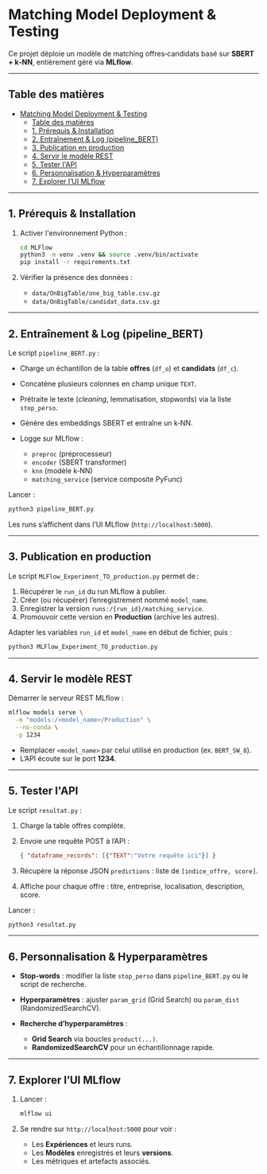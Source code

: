 # Matching Model Deployment & Testing

Ce projet déploie un modèle de matching offres‑candidats basé sur **SBERT + k‑NN**, entièrement géré via **MLflow**.

---

## Table des matières

- [Matching Model Deployment \& Testing](#matching-model-deployment--testing)
  - [Table des matières](#table-des-matières)
  - [1. Prérequis \& Installation](#1-prérequis--installation)
  - [2. Entraînement \& Log (pipeline\_BERT)](#2-entraînement--log-pipeline_bert)
  - [3. Publication en production](#3-publication-en-production)
  - [4. Servir le modèle REST](#4-servir-le-modèle-rest)
  - [5. Tester l'API](#5-tester-lapi)
  - [6. Personnalisation \& Hyperparamètres](#6-personnalisation--hyperparamètres)
  - [7. Explorer l’UI MLflow](#7-explorer-lui-mlflow)

---

## 1. Prérequis & Installation

1. Activer l'environnement Python :

   ```bash
   cd MLFlow
   python3 -m venv .venv && source .venv/bin/activate
   pip install -r requirements.txt
   ```
2. Vérifier la présence des données :

   * `data/OnBigTable/one_big_table.csv.gz`
   * `data/OnBigTable/candidat_data.csv.gz`

---

## 2. Entraînement & Log (pipeline\_BERT)

Le script `pipeline_BERT.py` :

* Charge un échantillon de la table **offres** (`df_o`) et **candidats** (`df_c`).
* Concatène plusieurs colonnes en champ unique `TEXT`.
* Prétraite le texte (*cleaning*, lemmatisation, stopwords) via la liste `stop_perso`.
* Génère des embeddings SBERT et entraîne un k‑NN.
* Logge sur MLflow :

  * `preproc` (préprocesseur)
  * `encoder` (SBERT transformer)
  * `knn` (modèle k‑NN)
  * `matching_service` (service composite PyFunc)

Lancer :

```bash
python3 pipeline_BERT.py
```

Les runs s’affichent dans l’UI MLflow (`http://localhost:5000`).

---

## 3. Publication en production

Le script `MLFlow_Experiment_TO_production.py` permet de :

1. Récupérer le `run_id` du run MLflow à publier.
2. Créer (ou récupérer) l’enregistrement nommé `model_name`.
3. Enregistrer la version `runs:/{run_id}/matching_service`.
4. Promouvoir cette version en **Production** (archive les autres).

Adapter les variables `run_id` et `model_name` en début de fichier, puis :

```bash
python3 MLFlow_Experiment_TO_production.py
```

---

## 4. Servir le modèle REST

Démarrer le serveur REST MLflow :

```bash
mlflow models serve \
  -m "models:/<model_name>/Production" \
  --no-conda \
  -p 1234
```

* Remplacer `<model_name>` par celui utilisé en production (ex. `BERT_SW_8`).
* L’API écoute sur le port **1234**.

---

## 5. Tester l'API

Le script `resultat.py` :

1. Charge la table offres complète.
2. Envoie une requête POST à l’API :

   ```json
   { "dataframe_records": [{"TEXT":"Votre requête ici"}] }
   ```
3. Récupère la réponse JSON `predictions` : liste de `[indice_offre, score]`.
4. Affiche pour chaque offre : titre, entreprise, localisation, description, score.

Lancer :

```bash
python3 resultat.py
```

---

## 6. Personnalisation & Hyperparamètres

* **Stop‑words** : modifier la liste `stop_perso` dans `pipeline_BERT.py` ou le script de recherche.
* **Hyperparamètres** : ajuster `param_grid` (Grid Search) ou `param_dist` (RandomizedSearchCV).
* **Recherche d’hyperparamètres** :

  * **Grid Search** via boucles `product(...)`.
  * **RandomizedSearchCV** pour un échantillonnage rapide.

---

## 7. Explorer l’UI MLflow

1. Lancer :

   ```bash
   mlflow ui
   ```

2. Se rendre sur `http://localhost:5000` pour voir :

   * Les **Expériences** et leurs runs.
   * Les **Modèles** enregistrés et leurs **versions**.
   * Les métriques et artefacts associés.

